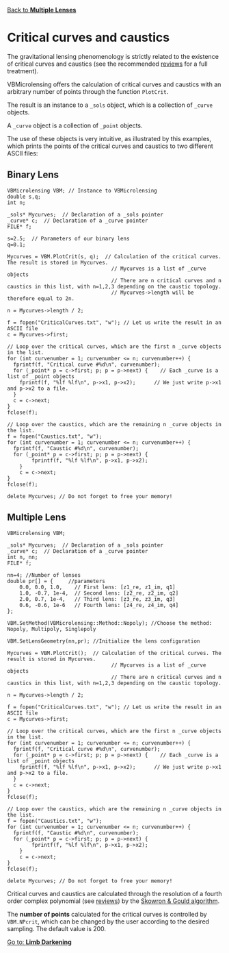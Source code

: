 [Back to **Multiple Lenses**](MultipleLenses.md)

# Critical curves and caustics

The gravitational lensing phenomenology is strictly related to the existence of critical curves and caustics (see the recommended [reviews](reviews.md) for a full treatment).

VBMicrolensing offers the calculation of critical curves and caustics with an arbitrary number of points through the function ```PlotCrit```.

The result is an instance to a ```_sols``` object, which is a collection of ```_curve``` objects.

A ```_curve``` object is a collection of ```_point``` objects. 

The use of these objects is very intuitive, as illustrated by this examples, which prints the points of the critical curves and caustics to two different ASCII files:

## Binary Lens

```
VBMicrolensing VBM; // Instance to VBMicrolensing
double s,q;
int n;

_sols* Mycurves;  // Declaration of a _sols pointer
_curve* c;  // Declaration of a _curve pointer
FILE* f;

s=2.5;  // Parameters of our binary lens
q=0.1;

Mycurves = VBM.PlotCrit(s, q);  // Calculation of the critical curves. The result is stored in Mycurves.
                                  // Mycurves is a list of _curve objects
                                  // There are n critical curves and n caustics in this list, with n=1,2,3 depending on the caustic topology.
                                  // Mycurves->length will be therefore equal to 2n.

n = Mycurves->length / 2;

f = fopen("CriticalCurves.txt", "w"); // Let us write the result in an ASCII file
c = Mycurves->first;

// Loop over the critical curves, which are the first n _curve objects in the list.
for (int curvenumber = 1; curvenumber <= n; curvenumber++) {  
  fprintf(f, "Critical curve #%d\n", curvenumber);
  for (_point* p = c->first; p; p = p->next) {    // Each _curve is a list of _point objects
    fprintf(f, "%lf %lf\n", p->x1, p->x2);      // We just write p->x1 and p->x2 to a file.
  }
  c = c->next;
}
fclose(f);

// Loop over the caustics, which are the remaining n _curve objects in the list.
f = fopen("Caustics.txt", "w");
for (int curvenumber = 1; curvenumber <= n; curvenumber++) {
  fprintf(f, "Caustic #%d\n", curvenumber);
  for (_point* p = c->first; p; p = p->next) {
		fprintf(f, "%lf %lf\n", p->x1, p->x2);
	}
	c = c->next;
}
fclose(f);

delete Mycurves; // Do not forget to free your memory!
```
## Multiple Lens

```
VBMicrolensing VBM;

_sols* Mycurves;  // Declaration of a _sols pointer
_curve* c;  // Declaration of a _curve pointer
int n, nn;  
FILE* f;

nn=4; //Number of lenses
double pr[] = {     //parameters
    0.0, 0.0, 1.0,    // First lens: [z1_re, z1_im, q1]
    1.0, -0.7, 1e-4,  // Second lens: [z2_re, z2_im, q2]
    2.0, 0.7, 1e-4,   // Third lens: [z3_re, z3_im, q3]
    0.6, -0.6, 1e-6   // Fourth lens: [z4_re, z4_im, q4]
};

VBM.SetMethod(VBMicrolensing::Method::Nopoly); //Choose the method: Nopoly, Multipoly, Singlepoly

VBM.SetLensGeometry(nn,pr); //Initialize the lens configuration

Mycurves = VBM.PlotCrit();  // Calculation of the critical curves. The result is stored in Mycurves.
                                  // Mycurves is a list of _curve objects
                                  // There are n critical curves and n caustics in this list, with n=1,2,3 depending on the caustic topology.

n = Mycurves->length / 2;

f = fopen("CriticalCurves.txt", "w"); // Let us write the result in an ASCII file
c = Mycurves->first;

// Loop over the critical curves, which are the first n _curve objects in the list.
for (int curvenumber = 1; curvenumber <= n; curvenumber++) {  
  fprintf(f, "Critical curve #%d\n", curvenumber);
  for (_point* p = c->first; p; p = p->next) {    // Each _curve is a list of _point objects
    fprintf(f, "%lf %lf\n", p->x1, p->x2);      // We just write p->x1 and p->x2 to a file.
  }
  c = c->next;
}
fclose(f);

// Loop over the caustics, which are the remaining n _curve objects in the list.
f = fopen("Caustics.txt", "w");
for (int curvenumber = 1; curvenumber <= n; curvenumber++) {
  fprintf(f, "Caustic #%d\n", curvenumber);
  for (_point* p = c->first; p; p = p->next) {
		fprintf(f, "%lf %lf\n", p->x1, p->x2);
	}
	c = c->next;
}
fclose(f);

delete Mycurves; // Do not forget to free your memory!
```

Critical curves and caustics are calculated through the resolution of a fourth order complex polynomial (see [reviews](reviews.md)) by the [Skowron & Gould algorithm](http://www.astrouw.edu.pl/~jskowron/cmplx_roots_sg/). 

The **number of points** calculated for the critical curves is controlled by ```VBM.NPcrit```, which can be changed by the user according to the desired sampling. The default value is 200.

[Go to: **Limb Darkening**](LimbDarkening.md)
